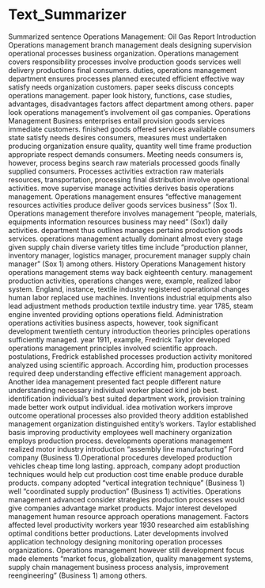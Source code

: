 # Text_Summarizer

Summarized sentence 
Operations Management: Oil Gas Report Introduction Operations management branch management deals designing supervision operational processes business organization. Operations management covers responsibility processes involve production goods services well delivery productions final consumers. duties, operations management department ensures processes planned executed efficient effective way satisfy needs organization customers. paper seeks discuss concepts operations management. paper look history, functions, case studies, advantages, disadvantages factors affect department among others. paper look operations management’s involvement oil gas companies. Operations Management Business enterprises entail provision goods services immediate customers. finished goods offered services available consumers state satisfy needs desires consumers, measures must undertaken producing organization ensure quality, quantity well time frame production appropriate respect demands consumers. Meeting needs consumers is, however, process begins search raw materials processed goods finally supplied consumers. Processes activities extraction raw materials resources, transportation, processing final distribution involve operational activities. move supervise manage activities derives basis operations management. Operations management ensures “effective management resources activities produce deliver goods services business” (Sox 1). Operations management therefore involves management “people, materials, equipments information resources business may need” (Sox1) daily activities. department thus outlines manages pertains production goods services. operations management actually dominant almost every stage given supply chain diverse variety titles time include “production planner, inventory manager, logistics manager, procurement manager supply chain manager” (Sox 1) among others. History Operations Management history operations management stems way back eighteenth century. management production activities, operations changes were, example, realized labor system. England, instance, textile industry registered operational changes human labor replaced use machines. Inventions industrial equipments also lead adjustment methods production textile industry time. year 1785, steam engine invented providing options operations field. Administration operations activities business aspects, however, took significant development twentieth century introduction theories principles operations sufficiently managed. year 1911, example, Fredrick Taylor developed operations management principles involved scientific approach. postulations, Fredrick established processes production activity monitored analyzed using scientific approach. According him, production processes required deep understanding effective efficient management approach. Another idea management presented fact people different nature understanding necessary individual worker placed kind job best. identification individual’s best suited department work, provision training made better work output individual. idea motivation workers improve outcome operational processes also provided theory addition established management organization distinguished entity’s workers. Taylor established basis improving productivity employees well machinery organization employs production process. developments operations management realized motor industry introduction “assembly line manufacturing” Ford company (Business 1).Operational procedures developed production vehicles cheap time long lasting. approach, company adopt production techniques would help cut production cost time enable produce durable products. company adopted “vertical integration technique” (Business 1) well “coordinated supply production” (Business 1) activities. Operations management advanced consider strategies production processes would give companies advantage market products. Major interest developed management human resource approach operations management. Factors affected level productivity workers year 1930 researched aim establishing optimal conditions better productions. Later developments involved application technology designing monitoring operation processes organizations. Operations management however still development focus made elements “market focus, globalization, quality management systems, supply chain management business process analysis, improvement reengineering” (Business 1) among others.
